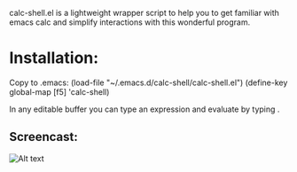calc-shell.el is a lightweight wrapper script to help you to get familiar with emacs calc
and simplify interactions with this wonderful program.

# Installation:

Copy to .emacs:
(load-file "~/.emacs.d/calc-shell/calc-shell.el")
(define-key global-map [f5] 'calc-shell)

In any editable buffer you can type an expression and evaluate by typing <F5>.

## Screencast:

![Alt text](screencast-calc-shell.gif?raw=true "calc-shell screencast")
